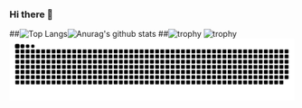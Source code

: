 ### Hi there 👋

<!--
**eeric/eeric** is a ✨ _special_ ✨ repository because its `README.md` (this file) appears on your GitHub profile.

Here are some ideas to get you started:

- 🔭 I’m currently working on AI
- 🌱 I’m currently learning Deep learning technology
- 👯 I’m looking to collaborate on ...
- 🤔 I’m looking for help with ...
- 💬 Ask me about ...
- 📫 How to reach me: ...
- 😄 Pronouns: ...
- ⚡ Fun fact: ...
-->
##![Top Langs](https://github-readme-stats.vercel.app/api/top-langs/?username=eeric&langs_count=8&theme=dark&layout=compact)![Anurag's github stats](https://github-##readme-stats.vercel.app/api?username=eeric&show_icons=true&theme=radical)
##![trophy](https://github-profile-trophy.vercel.app/?username=eeric&title=Stars,Followers,Commits,Repositories,Issues&theme=discord&margin-w=15)
![trophy](https://github-profile-trophy.vercel.app/?username=eeric&theme=discord)
![image](https://github.com/eeric/Pedestrian-detection-paper-list/blob/main/Visualize/github-snake.svg)


